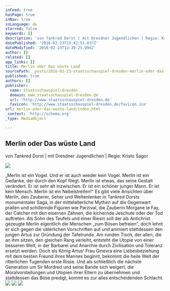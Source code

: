 ```yaml
---
inFeed: true
hasPage: true
inNav: true
inLanguage: de
starred: false
keywords: []
description: 'von Tankred Dorst | mit Dresdner Jugendlichen | Regie: Kristo Šagor '
datePublished: '2016-02-23T13:42:51.837Z'
dateModified: '2016-02-23T13:39:25.994Z'
author: []
related: []
app_links: []
title: Merlin oder Das wüste Land
sourcePath: _posts/2016-02-23-staatsschauspiel-dresden-merlin-oder-das-wuste-land.md
published: true
authors: []
publisher:
  name: Staatsschauspiel-dresden
  domain: www.staatsschauspiel-dresden.de
  url: 'http://www.staatsschauspiel-dresden.de'
  favicon: 'http://www.staatsschauspiel-dresden.de/favicon.ico'
url: merlin-oder-das-wuste-land/index.html
_context: 'http://schema.org'
_type: MediaObject

---
```

<article style=""><h1>Merlin oder Das wüste Land</h1><p>von Tankred Dorst | mit Dresdner Jugendlichen | Regie: Kristo Šagor </p><img src="https://s3-us-west-2.amazonaws.com/the-grid-img/p/505d46bbd8b01f04168092a86f1843de57d370d9.jpg" /></article>

„Merlin ist ein Vogel. Und er ist auch wieder kein Vogel. Merlin ist ein
Gedanke, der durch den Kopf fliegt. Merlin ist etwas, das seine Gestalt
verändert. Er ist sehr alt inzwischen. Er ist ein schöner junger Mann. 
Er ist kein Mensch. Merlin ist ein Nebelstreifen!" Es gibt viele 
Ansichten über Merlin, den Zauberer, Seher und Weltenlenker in Tankred 
Dorsts monumentaler Saga, in der mittelalterliche Mythen auf die 
Gegenwart prallen und schillernde Figuren wie Parzival, die Zauberin 
Morgane le Fay, der Catcher mit den eisernen Zähnen, die kichernde 
Jeschute oder der Tod auftreten. Als Sohn des Teufels und einer Riesin 
soll der als Antichrist gezeugte Merlin eigentlich die Menschen „zum 
Bösen befreien", doch lehnt er sich gegen die väterlichen Vorschriften 
auf und animiert stattdessen den jungen Artus zur Gründung der 
Tafelrunde. Am runden Tisch, der allen, die an ihm sitzen, den gleichen 
Rang verleiht, entsteht die Utopie von einer besseren Welt, in der 
Barbarei und Anarchie durch Zivilisation und Toleranz ersetzt werden. 
Doch als König Artus' Frau Ginevra eine Liebesbeziehung mit dem besten 
Freund ihres Mannes beginnt, bekommt die heile Welt der ritterlichen 
Tugenden erste Risse. Und als schließlich die nächste Generation um Sir 
Mordred und seine Bande sich weigert, die Moralvorstellungen und Utopien
ihrer Eltern zu übernehmen und stattdessen das Böse predigt, kommt es 
zur alles entscheidenden Schlacht.
![](https://the-grid-user-content.s3-us-west-2.amazonaws.com/d1359047-2667-4760-b86b-f4d730e1afa5.jpg)
![](https://the-grid-user-content.s3-us-west-2.amazonaws.com/7c43878d-71d3-44ff-a3d0-84996d1f3162.jpg)
![](https://the-grid-user-content.s3-us-west-2.amazonaws.com/6f96fcb3-46b9-4149-9efb-67da08154e67.jpg)